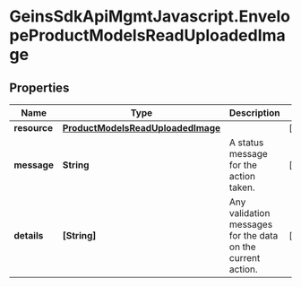 # GeinsSdkApiMgmtJavascript.EnvelopeProductModelsReadUploadedImage

## Properties

Name | Type | Description | Notes
------------ | ------------- | ------------- | -------------
**resource** | [**ProductModelsReadUploadedImage**](ProductModelsReadUploadedImage.md) |  | [optional] 
**message** | **String** | A status message for the action taken. | [optional] 
**details** | **[String]** | Any validation messages for the data on the current action. | [optional] 


